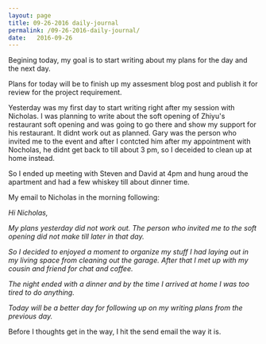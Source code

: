 ```yaml
---
layout: page
title: 09-26-2016 daily-journal
permalink: /09-26-2016-daily-journal/
date:   2016-09-26
---
```


Begining today, my goal is to start writing about my plans for the day and the next day.

Plans for today will be to finish up my assesment blog post and publish it for review for the project requirement.

Yesterday was my first day to start writing right after my session with Nicholas. I was planning to write about the soft opening of Zhiyu's restaurant soft opening and was going to go there and show my support for his restaurant. It didnt work out as planned. Gary was the person who invited me to the event and after I contcted him after my appointment with Nocholas, he didnt get back to till about 3 pm, so I deceided to clean up at home instead.

So I ended up meeting with Steven and David at 4pm and hung aroud the apartment and had a few whiskey till about dinner time.

My email to Nicholas in the morning following:

*Hi Nicholas,*

*My plans yesterday did not work out. The person who invited me to the soft opening did not make till later in that day.*

*So I decided to enjoyed a moment to organize my stuff I had laying out in my living space from cleaning out the garage. After that I met up with my cousin and friend for chat and coffee.*

*The night ended with a dinner and by the time I arrived at home I was too tired to do anything.*

*Today will be a better day for following up on my writing plans from the previous day.*

Before I thoughts get in the way, I hit the send email the way it is.
